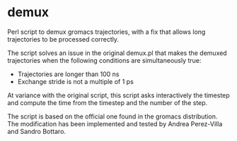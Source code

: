 # demux
Perl script to demux gromacs trajectories, with a fix that allows long trajectories to be processed correctly.

The script solves an issue in the original demux.pl that makes the demuxed trajectories when the following conditions are simultaneously true:
- Trajectories are longer than 100 ns
- Exchange stride is not a multiple of 1 ps

At variance with the original script, this script asks interactively the timestep and compute the time from the timestep and the number of the step.

The script is based on the official one found in the gromacs distribution. The modification has been implemented and tested by Andrea Perez-Villa and Sandro Bottaro.
